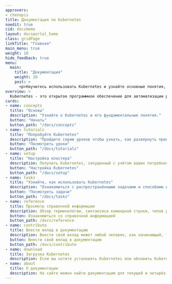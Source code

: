 ```yaml
---
approvers:
- chenopis
title: Документация по Kubernetes
noedit: true
cid: docsHome
layout: docsportal_home
class: gridPage
linkTitle: "Главная"
main_menu: true
weight: 10
hide_feedback: true
menu:
  main:
    title: "Документация"
    weight: 20
    post: >
      <p>Научитесь использовать Kubernetes и узнайте основные понятия, изучите примеры и справочную информацию. Также вы можете <a href="/editdocs/" data-auto-burger-exclude>помочь в создании документации</a>!</p>
overview: >
  Kubernetes - это открытое программное обеспечение для автоматизации развёртывания, масштабирования и управления контейнеризированными приложениями. Проект с открытым исходным кодом размещён на серверах Cloud Native Computing Foundation (<a href="https://www.cncf.io/about">CNCF</a>).
cards:
- name: concepts
  title: "Основы"
  description: "Узнайте о Kubernetes и его фундаментальные понятия."
  button: "Начать"
  button_path: "/docs/concepts"
- name: tutorials
  title: "Попробуйте Kubernetes"
  description: "Пройдите серию уроков чтобы узнать, как развернуть приложение в Kubernetes."
  button: "Посмотреть уроки"
  button_path: "/docs/tutorials"
- name: setup
  title: "Настройка кластера"
  description: Получить Kubernetes, запущенный с учётом ваших потребностей и ресурсов."
  button: "Настройка Kubernetes"
  button_path: "/docs/setup"
- name: tasks
  title: "Узнайте, как использовать Kubernetes"
  description: "Ознакомиться с распространёнными задачами и способами их быстрого решения."
  button: "Посмотреть задачи"
  button_path: "/docs/tasks"
- name: reference
  title: Просмотр справочной информации
  description: Обзор терминологии, синтаксиса командной строки, типов ресурсов API и документации по настройке инструментов.
  button: Ознакомиться со справочной информацией
  button_path: /docs/reference
- name: contribute
  title: Внести вклад в документацию
  description: Внести свой вклад может любой человек, как начинающий, так и тот, кто уже давно пользуется продуктом.
  button: Внести свой вклад в документацию
  button_path: /docs/contribute
- name: download
  title: Загрузка Kubernetes
  description: Если вы хотите установить Kubernetes или обновить Kubernetes до последней версии, обратитесь к списку актуальных версий.
- name: about
  title: О документации
  description: На сайте можно найти документацию для текущей и четырёх прошлых версий Kubernetes.
---
```

